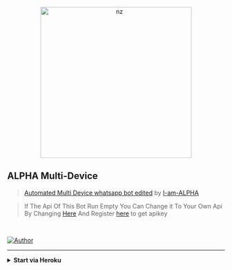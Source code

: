<p align="center">
<img src="https://telegra.ph/file/f3b2f9e862e1352d4fd94.jpg" alt="nz" width="350"/>
</p>

## ALPHA Multi-Device

> [Automated Multi Device whatsapp bot edited](https://github.com/I-am-ALPHA/Multi-Device) by [I-am-ALPHA](https://github.com/I-am-ALPHA)

> If The Api Of This Bot Run Empty You Can Change it To Your Own Api By Changing [Here](https://github.com/I-am-ALPHA/Multi-Device/blob/master/settings.js#L18) And Register [here](https://zenzapis.xyz/) to get apikey


</br>

<a href="https://github.com/I-am-ALPHA"><img title="Author" src="https://img.shields.io/badge/Author-ALPHA-blue.svg?color=54aeff&style=for-the-badge&logo=github" /></a>  

---
</details>


<!-- Start via Heroku -->
<b><details><summary>Start via Heroku</summary></b>
	
<div align="center">	

## Scan QR In Your Whatsapp From
[![Run on Repl.it](https://repl.it/badge/github/quiec/whatsasena)](https://replit.com/@Alanx09/Md-QR-Scanner)
	
## Deploy The Bot From
[![Deploy](https://www.herokucdn.com/deploy/button.svg)](https://heroku.com/deploy)

</div>	

</details>
